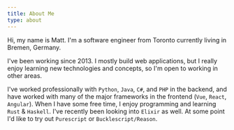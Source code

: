 ```yaml
---
title: About Me
type: about
---
```


Hi, my name is Matt. I'm a software engineer from Toronto currently living in Bremen, Germany.

I've been working since 2013. I mostly build web applications, but I really enjoy learning new technologies and concepts,
so I'm open to working in other areas.

I've worked professionally with `Python`, `Java`, `C#`, and `PHP` in the backend, and have worked with many of the major frameworks in the frontend (`Vue`, `React`, `Angular`).
When I have some free time, I enjoy programming and learning `Rust` & `Haskell`. I've recently been looking into `Elixir` as well. At some point I'd like to try out `Purescript`
or `Bucklescript/Reason`.

